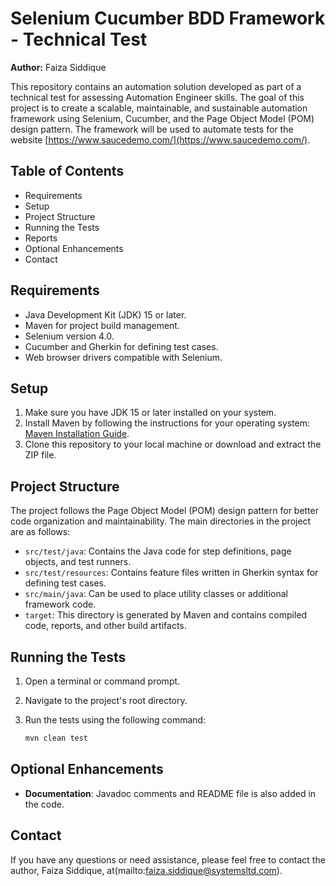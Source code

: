 # Selenium Cucumber BDD Framework - Technical Test

**Author:** Faiza Siddique

This repository contains an automation solution developed as part of a technical test for assessing Automation Engineer skills. The goal of this project is to create a scalable, maintainable, and sustainable automation framework using Selenium, Cucumber, and the Page Object Model (POM) design pattern. The framework will be used to automate tests for the website [https://www.saucedemo.com/](https://www.saucedemo.com/).

## Table of Contents
- Requirements
- Setup
- Project Structure
- Running the Tests
- Reports
- Optional Enhancements
- Contact

## Requirements
- Java Development Kit (JDK) 15 or later.
- Maven for project build management.
- Selenium version 4.0.
- Cucumber and Gherkin for defining test cases.
- Web browser drivers compatible with Selenium.

## Setup
1. Make sure you have JDK 15 or later installed on your system.
2. Install Maven by following the instructions for your operating system: [Maven Installation Guide](https://maven.apache.org/install.html).
3. Clone this repository to your local machine or download and extract the ZIP file.


## Project Structure
The project follows the Page Object Model (POM) design pattern for better code organization and maintainability. The main directories in the project are as follows:

- `src/test/java`: Contains the Java code for step definitions, page objects, and test runners.
- `src/test/resources`: Contains feature files written in Gherkin syntax for defining test cases.
- `src/main/java`: Can be used to place utility classes or additional framework code.
- `target`: This directory is generated by Maven and contains compiled code, reports, and other build artifacts.

## Running the Tests
1. Open a terminal or command prompt.
2. Navigate to the project's root directory.
3. Run the tests using the following command:

   ```sh
   mvn clean test
   ```

## Optional Enhancements
- **Documentation**: Javadoc comments and README file is also added in the code.

## Contact
If you have any questions or need assistance, please feel free to contact the author, Faiza Siddique, at(mailto:faiza.siddique@systemsltd.com).

